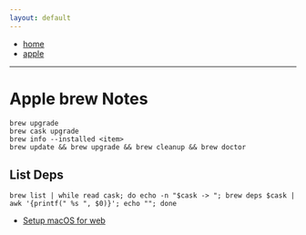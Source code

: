 ```yaml
---
layout: default
---
```

- [home](/index.md)
- [apple](/apple.md)

---
# Apple brew Notes
```
brew upgrade
brew cask upgrade
brew info --installed <item>
brew update && brew upgrade && brew cleanup && brew doctor
```
## List Deps
```
brew list | while read cask; do echo -n "$cask -> "; brew deps $cask | awk '{printf(" %s ", $0)}'; echo ""; done
```

- [Setup macOS for web](https://medium.freecodecamp.org/how-to-set-up-your-mac-for-web-development-b40bebc0cac3)
